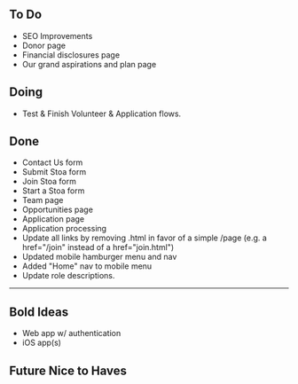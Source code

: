 ## To Do

- SEO Improvements
- Donor page
- Financial disclosures page
- Our grand aspirations and plan page

## Doing

- Test & Finish Volunteer & Application flows.

## Done

- Contact Us form
- Submit Stoa form
- Join Stoa form
- Start a Stoa form
- Team page
- Opportunities page
- Application page
- Application processing
- Update all links by removing .html in favor of a simple /page (e.g. a href="/join" instead of a href="join.html")
- Updated mobile hamburger menu and nav
- Added "Home" nav to mobile menu
- Update role descriptions.

---

## Bold Ideas

- Web app w/ authentication
- iOS app(s)

## Future Nice to Haves
